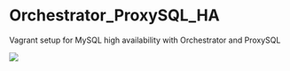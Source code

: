 # Orchestrator_ProxySQL_HA
Vagrant setup for MySQL high availability with Orchestrator and ProxySQL

![](OrchestratorExecution.gif)
